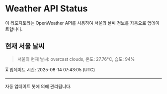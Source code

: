 
# Weather API Status

이 리포지토리는 OpenWeather API를 사용하여 서울의 날씨 정보를 자동으로 업데이트합니다.

## 현재 서울 날씨
> 서울의 현재 날씨: overcast clouds, 온도: 27.76°C, 습도: 94%

⏳ 업데이트 시간: 2025-08-14 07:43:05 (UTC)

---
자동 업데이트 봇에 의해 관리됩니다.
